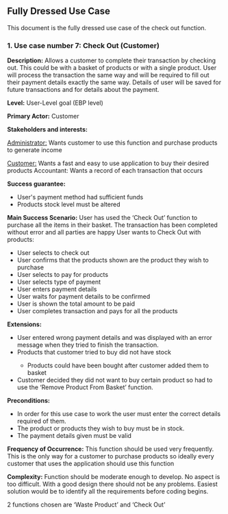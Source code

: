 ## Fully Dressed Use Case ##

This document is the fully dressed use case of the check out function.  

### 1. Use case number 7: Check Out (Customer) ###


**Description:**
Allows a customer to complete their transaction by checking out. This could be with a basket of products or with a single product. User will process the transaction the same way and will be required to fill out their payment details exactly the same way. 
Details of user will be saved for future transactions and for details about the payment.


**Level:**
User-Level goal (EBP level)


**Primary Actor:**
Customer


**Stakeholders and interests:**

<u>Administrator:</u> Wants customer to use this function and purchase products to generate income

<u>Customer:</u> Wants a fast and easy to use application to buy their desired products
Accountant: Wants a record of each transaction that occurs


**Success guarantee:**
<ul>
	<li>User's payment method had sufficient funds</li>
	<li>Products stock level must be altered</li>
</ul>

**Main Success Scenario:**
User has used the ‘Check Out’ function to purchase all the items in their basket. The transaction has been completed without error and all parties are happy
User wants to Check Out with products:
<ul>
	<li>User selects to check out</li>
	<li>User confirms that the products shown are the product they wish to purchase</li>
	<li>User selects to pay for products</li>
	<li>User selects type of payment</li>
	<li>User enters payment details</li>
	<li>User waits for payment details to be confirmed</li>
	<li>User is shown the total amount to be paid</li>
	<li>User completes transaction and pays for all the products</li>
</ul>

**Extensions:**
<ul>
	<li>User entered wrong payment details and was displayed with an error message when they tried to finish the transaction.</li>
	<li>Products that customer tried to buy did not have stock</li>
	<ul><li>Products could have been bought after customer added them to basket</li></ul>
	<li>Customer decided they did not want to buy certain product so had to use the ‘Remove Product From Basket’ function.</li>
</ul>

**Preconditions:**
<ul>
	<li>In order for this use case to work the user must enter the correct details required of them.</li> 
	<li>The product or products they wish to buy must be in stock.</li> 
	<li>The payment details given must be valid</li> 
</ul>

**Frequency of Occurrence:**
This function should be used very frequently. This is the only way for a customer to purchase products so ideally every customer that uses the application should use this function


**Complexity:**
Function should be moderate enough to develop. No aspect is too difficult. With a good design there should not be any problems. Easiest solution would be to identify all the requirements before coding begins.




2 functions chosen are ‘Waste Product’ and ‘Check Out’
